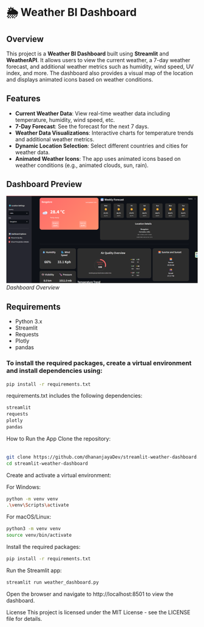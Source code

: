 # 🌦️ Weather BI Dashboard

## Overview

This project is a **Weather BI Dashboard** built using **Streamlit** and **WeatherAPI**. It allows users to view the current weather, a 7-day weather forecast, and additional weather metrics such as humidity, wind speed, UV index, and more. The dashboard also provides a visual map of the location and displays animated icons based on weather conditions.

## Features

- **Current Weather Data**: View real-time weather data including temperature, humidity, wind speed, etc.
- **7-Day Forecast**: See the forecast for the next 7 days.
- **Weather Data Visualizations**: Interactive charts for temperature trends and additional weather metrics.
- **Dynamic Location Selection**: Select different countries and cities for weather data.
- **Animated Weather Icons**: The app uses animated icons based on weather conditions (e.g., animated clouds, sun, rain).

## Dashboard Preview

![Dashboard Screenshot](https://github.com/dhananjayaDev/streamlit-weather-dashboard/blob/master/Screenshot%202025-07-02%20140042.png)  
*Dashboard Overview*

## Requirements

- Python 3.x
- Streamlit
- Requests
- Plotly
- pandas

### To install the required packages, create a virtual environment and install dependencies using:

```bash
pip install -r requirements.txt
```
requirements.txt includes the following dependencies:
```bash
streamlit
requests
plotly
pandas
```
How to Run the App
Clone the repository:

```bash

git clone https://github.com/dhananjayaDev/streamlit-weather-dashboard.git
cd streamlit-weather-dashboard
```
Create and activate a virtual environment:

For Windows:

```bash
python -m venv venv
.\venv\Scripts\activate
```
For macOS/Linux:

```bash
python3 -m venv venv
source venv/bin/activate
```
Install the required packages:

```bash
pip install -r requirements.txt
```
Run the Streamlit app:

```bash
streamlit run weather_dashboard.py
```
Open the browser and navigate to http://localhost:8501 to view the dashboard.

License
This project is licensed under the MIT License - see the LICENSE file for details.
